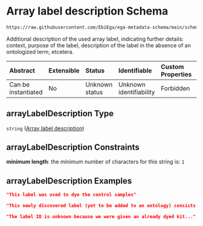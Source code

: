 # Array label description Schema

```txt
https://raw.githubusercontent.com/EbiEga/ega-metadata-schema/main/schemas/EGA.common-definitions.json#/definitions/arrayLabel/properties/arrayLabelDescription
```

Additional description of the used array label, indicating further details: context, purpose of the label, description of the label in the absence of an ontologized term, etcetera.

| Abstract            | Extensible | Status         | Identifiable            | Custom Properties | Additional Properties | Access Restrictions | Defined In                                                                                           |
| :------------------ | :--------- | :------------- | :---------------------- | :---------------- | :-------------------- | :------------------ | :--------------------------------------------------------------------------------------------------- |
| Can be instantiated | No         | Unknown status | Unknown identifiability | Forbidden         | Allowed               | none                | [EGA.common-definitions.json\*](../../../schemas/EGA.common-definitions.json "open original schema") |

## arrayLabelDescription Type

`string` ([Array label description](ega-12-definitions-repeatable-arraylabel-node-properties-array-label-description.md))

## arrayLabelDescription Constraints

**minimum length**: the minimum number of characters for this string is: `1`

## arrayLabelDescription Examples

```json
"This label was used to dye the control samples"
```

```json
"This newly discovered label (yet to be added to an ontology) consists of a compound of type X..."
```

```json
"The label ID is unknown because we were given an already dyed kit..."
```
